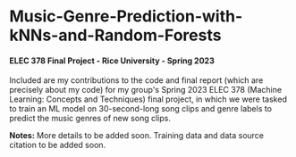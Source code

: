 # Music-Genre-Prediction-with-kNNs-and-Random-Forests
#### ELEC 378 Final Project - Rice University - Spring 2023

Included are my contributions to the code and final report (which are precisely about my code) for my group's Spring 2023 ELEC 378 (Machine Learning: Concepts and Techniques) final project, in which we were tasked to train an ML model on 30-second-long song clips and genre labels to predict the music genres of new song clips.

**Notes:**
More details to be added soon. Training data and data source citation to be added soon.
